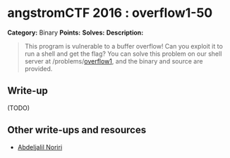 # angstromCTF 2016 : overflow1-50

**Category:** Binary
**Points:**
**Solves:**
**Description:**

> This program is vulnerable to a buffer overflow! Can you exploit it to run a shell and get the flag? You can solve this problem on our shell server at /problems/[overflow1](./overflow1), and the binary and source are provided.


## Write-up

(TODO)

## Other write-ups and resources

* [Abdeljalil Noriri](https://www.youtube.com/watch?v=sOKaxDdxsJc)
